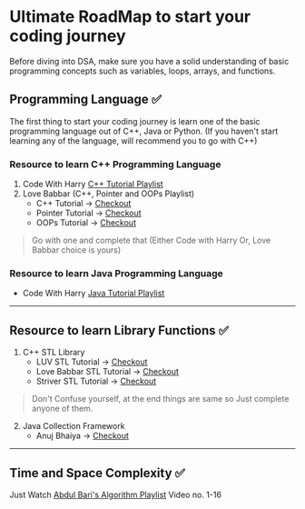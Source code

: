 # Ultimate RoadMap to start your coding journey

Before diving into DSA, make sure you have a solid understanding of basic programming concepts such as variables, loops, arrays, and functions.

## Programming Language :white_check_mark:
The first thing to start your coding journey is learn one of the basic programming language out of C++, Java or Python. (If you haven't start learning any of the language, will recommend you to go with C++)

### Resource to learn C++ Programming Language

1. Code With Harry [C++ Tutorial Playlist](https://www.youtube.com/playlist?list=PLu0W_9lII9agpFUAlPFe_VNSlXW5uE0YL)
2. Love Babbar (C++, Pointer and OOPs Playlist) 
      - C++ Tutorial -> [Checkout](https://www.youtube.com/playlist?list=PLDzeHZWIZsToJ9zSl4-5BfOBzAR0fm--f) 
      - Pointer Tutorial -> [Checkout](https://www.youtube.com/playlist?list=PLDzeHZWIZsTrPcYMwNqOWXTUanKrdZi1m)
      - OOPs Tutorial -> [Checkout](https://www.youtube.com/playlist?list=PLDzeHZWIZsTqouGFa8IyE8K-5hbtAppCC)

> Go with one and complete that (Either Code with Harry Or, Love Babbar choice is yours)

### Resource to learn Java Programming Language

- Code With Harry [Java Tutorial Playlist](https://www.youtube.com/playlist?list=PLu0W_9lII9agS67Uits0UnJyrYiXhDS6q)

---

## Resource to learn Library Functions :white_check_mark:

1. C++ STL Library 
      - LUV STL Tutorial -> [Checkout](https://www.youtube.com/playlist?list=PLauivoElc3gh3RCiQA82MDI-gJfXQQVnn) 
      - Love Babbar STL Tutorial -> [Checkout](https://www.youtube.com/watch?v=WgMPrLX-zsA) 
      - Striver STL Tutorial -> [Checkout](https://www.youtube.com/watch?v=RRVYpIET_RU) 

> Don't Confuse yourself, at the end things are same so Just complete anyone of them.

2. Java Collection Framework
      - Anuj Bhaiya -> [Checkout](https://www.youtube.com/watch?v=rzA7UJ-hQn4)

---

## Time and Space Complexity :white_check_mark:

Just Watch [Abdul Bari's Algorithm Playlist](https://www.youtube.com/playlist?list=PLDN4rrl48XKpZkf03iYFl-O29szjTrs_O) Video no. 1-16




